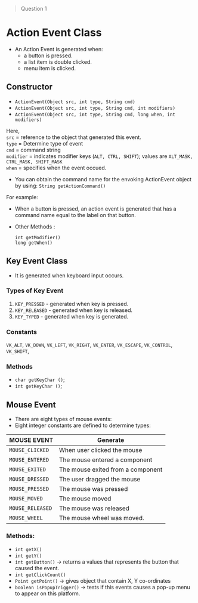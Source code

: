 >Question 1

# Action Event Class

- An Action Event is generated when:
  - a button is pressed.
  - a list item is double clicked.
  - menu item is clicked.
  
## Constructor

- ```ActionEvent(Object src, int type, String cmd)```
- ```ActionEvent(Object src, int type, String cmd, int modifiers)```
- ```ActionEvent(Object src, int type, String cmd, long when, int modifiers)```

Here,   
```src```  = reference to the object that generated this event.  
```type``` = Determine type of event  
```cmd``` = command string  
```modifier``` = indicates modifier keys (```ALT, CTRL, SHIFT```); values are ```ALT_MASK, CTRL_MASK, SHIFT_MASK```  
```when``` = specifies when the event occued.

  - You can obtain the command name for the envoking ActionEvent object by using:
        ```String getActionCommand()```

For example:  
- When a button is pressed, an action event is generated that has a command name equal to the label on that button.
- Other Methods :

    ```int getModifier()```  
    ```long getWhen()```

## Key Event Class
- It is generated when keyboard input occurs.

### Types of Key Event
1. ```KEY_PRESSED``` - generated when key is pressed.
2. ```KEY_RELEASED``` - generated when key is released.
3. ```KEY_TYPED``` - generated when key is generated.

### Constants

```VK_ALT```, ```VK_DOWN```, ```VK_LEFT```, ```VK_RIGHT```, ```VK_ENTER```, ```VK_ESCAPE```, ```VK_CONTROL```, ```VK_SHIFT```,

### Methods

- ```char getKeyChar ()```;
- ```int getKeyChar ()```;

## Mouse Event

- There are eight types of mouse events:
- Eight integer constants are defined to determine types:  

| MOUSE EVENT | Generate |  
------------|-------------  
| ```MOUSE_CLICKED``` | When user clicked the mouse |
| ```MOUSE_ENTERED``` | The mouse entered a component |
| ```MOUSE_EXITED``` | The mouse exited from a component |
| ```MOUSE_DRESSED``` | The user dragged the mouse |
| ```MOUSE_PRESSED``` | The mouse was pressed |
| ```MOUSE_MOVED``` | The mouse moved |
| ```MOUSE_RELEASED``` | The mouse was released |
| ```MOUSE_WHEEL``` | The mouse wheel was moved. |

### Methods:

- ```int getX()```
- ```int getY()```
- ```int getButton()``` -> returns a values that represents the button that caused the event.
- ```int getClickCount()```
- ```Point getPoint()``` -> gives object that contain X, Y co-ordinates
- ```boolean isPopupTrigger()``` -> tests if this events causes a pop-up menu to appear on this platform.

